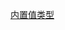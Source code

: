 [内置值类型](https://learn.microsoft.com/zh-cn/dotnet/csharp/language-reference/builtin-types/value-types#built-in-value-types) 